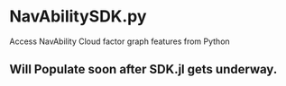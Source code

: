 # NavAbilitySDK.py
Access NavAbility Cloud factor graph features from Python


## Will Populate soon after SDK.jl gets underway.
